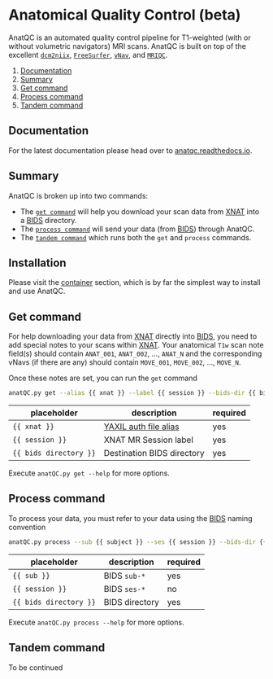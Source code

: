 # Anatomical Quality Control (beta)
AnatQC is an automated quality control pipeline for T1-weighted (with or 
without volumetric navigators) MRI scans. AnatQC is built on top of the 
excellent [`dcm2niix`](https://github.com/rordenlab/dcm2niix), 
[`FreeSurfer`](https://surfer.nmr.mgh.harvard.edu/), 
[`vNav`](https://github.com/mharms/parse_vNav_Motion), 
and [`MRIQC`](https://mriqc.readthedocs.io/en/stable/).

1. [Documentation](#documentation)
2. [Summary](#summary)
3. [Get command](#get-command)
4. [Process command](#process-command)
5. [Tandem command](#tandem-command)

## Documentation
For the latest documentation please head over to [anatqc.readthedocs.io](https://anatqc.readthedocs.io).

## Summary
AnatQC is  broken up into two commands:

* The [`get command`](#get-command) will help you download your scan data from [XNAT](https://www.xnat.org/) into a 
  [BIDS](https://bids.neuroimaging.io/) directory.
* The [`process command`](#process-command) will send your data (from [BIDS](https://bids.neuroimaging.io/)) through AnatQC.
* The [`tandem command`](#tandem-command) which runs both the `get` and `process` commands.

## Installation
Please visit the [container](#container) section, which is by far the simplest way to install 
and use AnatQC.

## Get command
For help downloading your data from [XNAT](https://www.xnat.org/) directly into 
[BIDS](https://bids.neuroimaging.io/), you need to add special notes to your scans 
within [XNAT](https://www.xnat.org/). Your anatomical `T1w` scan note field(s)
should contain `ANAT_001`, `ANAT_002`, ..., `ANAT_N` and the corresponding vNavs 
(if there are any) should contain `MOVE_001`, `MOVE_002`, ..., `MOVE_N`. 

Once these notes are set, you can run the `get` command

```bash
anatQC.py get --alias {{ xnat }} --label {{ session }} --bids-dir {{ bids directory }}
```

| placeholder            | description                | required |
|------------------------|--------------------------------------------------------------------------------------------------------|----------|
| `{{ xnat }}`           | [YAXIL auth file alias](https://yaxil.readthedocs.io/en/latest/xnat_auth.html) |  yes     |
| `{{ session }}`        | XNAT MR Session label      |  yes     |
| `{{ bids directory }}` | Destination BIDS directory |  yes     |

Execute `anatQC.py get --help` for more options.

## Process command
To process your data, you must refer to your data using the [BIDS](https://bids.neuroimaging.io/) naming convention

```bash
anatQC.py process --sub {{ subject }} --ses {{ session }} --bids-dir {{ bids directory }}
```

| placeholder             | description    | required |
|-------------------------|----------------|----------|
| `{{ sub }}`             | BIDS `sub-*`   |  yes     |
| `{{ session }}`         | BIDS `ses-*`   |  no      |
| `{{ bids directory }}`  | BIDS directory |  yes     |

Execute `anatQC.py process --help` for more options.

## Tandem command
To be continued
